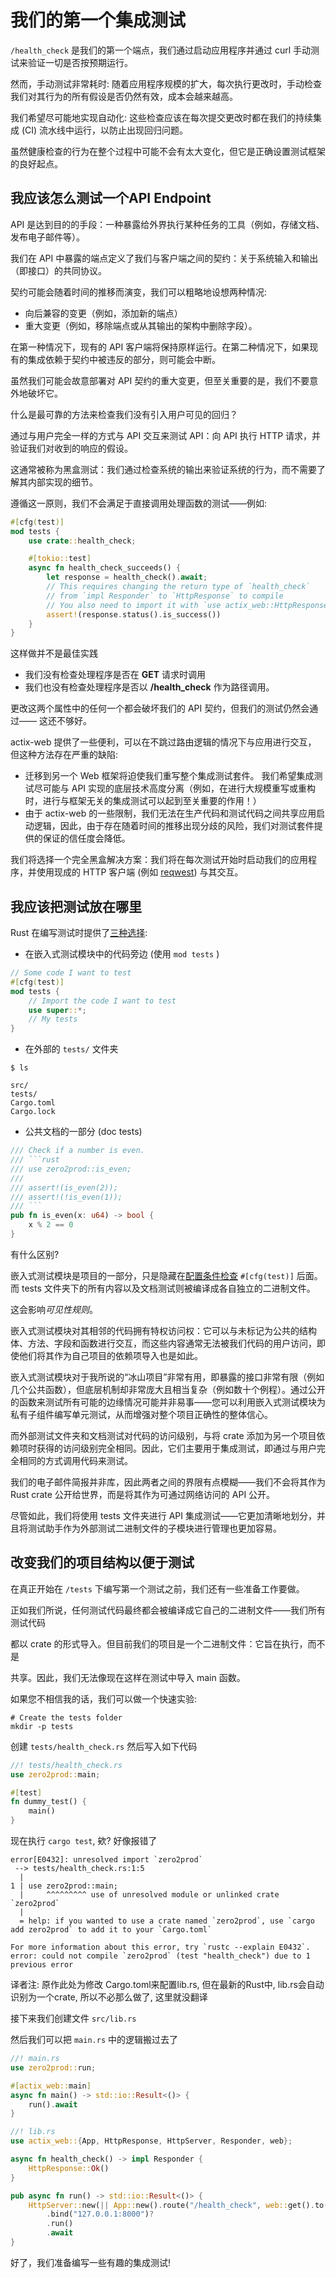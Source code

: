 # 我们的第一个集成测试

`/health_check` 是我们的第一个端点，我们通过启动应用程序并通过 curl 手动测试来验证一切是否按预期运行。

然而，手动测试非常耗时: 随着应用程序规模的扩大，每次执行更改时，手动检查我们对其行为的所有假设是否仍然有效，成本会越来越高。

我们希望尽可能地实现自动化: 这些检查应该在每次提交更改时都在我们的持续集成 (CI) 流水线中运行，以防止出现回归问题。

虽然健康检查的行为在整个过程中可能不会有太大变化，但它是正确设置测试框架的良好起点。

## 我应该怎么测试一个API Endpoint

API 是达到目的的手段：一种暴露给外界执行某种任务的工具（例如，存储文档、发布电子邮件等）。

我们在 API 中暴露的端点定义了我们与客户端之间的契约：关于系统输入和输出（即接口）的共同协议。

契约可能会随着时间的推移而演变，我们可以粗略地设想两种情况:

- 向后兼容的变更（例如，添加新的端点）
- 重大变更（例如，移除端点或从其输出的架构中删除字段）。

在第一种情况下，现有的 API 客户端将保持原样运行。在第二种情况下，如果现有的集成依赖于契约中被违反的部分，则可能会中断。

虽然我们可能会故意部署对 API 契约的重大变更，但至关重要的是，我们不要意外地破坏它。

什么是最可靠的方法来检查我们没有引入用户可见的回归？

通过与用户完全一样的方式与 API 交互来测试 API：向 API 执行 HTTP 请求，并验证我们对收到的响应的假设。

这通常被称为黑盒测试：我们通过检查系统的输出来验证系统的行为，而不需要了解其内部实现的细节。

遵循这一原则，我们不会满足于直接调用处理函数的测试——例如:

```rs
#[cfg(test)]
mod tests {
    use crate::health_check;

    #[tokio::test]
    async fn health_check_succeeds() {
        let response = health_check().await;
        // This requires changing the return type of `health_check`
        // from `impl Responder` to `HttpResponse` to compile
        // You also need to import it with `use actix_web::HttpResponse`!
        assert!(response.status().is_success())
    }
}
```

这样做并不是最佳实践

- 我们没有检查处理程序是否在 **GET** 请求时调用
- 我们也没有检查处理程序是否以 **/health_check** 作为路径调用。

更改这两个属性中的任何一个都会破坏我们的 API 契约，但我们的测试仍然会通过——
这还不够好。

actix-web 提供了一些便利，可以在不跳过路由逻辑的情况下与应用进行交互，
但这种方法存在严重的缺陷:

- 迁移到另一个 Web 框架将迫使我们重写整个集成测试套件。
我们希望集成测试尽可能与 API 实现的底层技术高度分离（例如，在进行大规模重写或重构时，进行与框架无关的集成测试可以起到至关重要的作用！）
- 由于 actix-web 的一些限制，我们无法在生产代码和测试代码之间共享应用启动逻辑，因此，由于存在随着时间的推移出现分歧的风险，我们对测试套件提供的保证的信任度会降低。

我们将选择一个完全黑盒解决方案：我们将在每次测试开始时启动我们的应用程序，并使用现成的 HTTP 客户端 (例如 [reqwest](https://docs.rs/reqwest/latest/reqwest/index.html)) 与其交互。

## 我应该把测试放在哪里

Rust 在编写测试时提供了[三种选择](https://doc.rust-lang.org/book/ch11-03-test-organization.html):

- 在嵌入式测试模块中的代码旁边 (使用 `mod tests` )

```rs
// Some code I want to test
#[cfg(test)]
mod tests {
    // Import the code I want to test
    use super::*;
    // My tests
}
```

- 在外部的 `tests/` 文件夹

```plaintext
$ ls

src/
tests/
Cargo.toml
Cargo.lock
```

- 公共文档的一部分 (doc tests)

```rs
/// Check if a number is even.
/// ```rust
/// use zero2prod::is_even;
///
/// assert!(is_even(2));
/// assert!(!is_even(1));
/// ```
pub fn is_even(x: u64) -> bool {
    x % 2 == 0
}
```

有什么区别?

嵌入式测试模块是项目的一部分，只是隐藏在[配置条件检查](https://doc.rust-lang.org/stable/rust-by-example/attribute/cfg.html) `#[cfg(test)]` 后面。而 tests 文件夹下的所有内容以及文档测试则被编译成各自独立的二进制文件。

这会影响*可见性规则*。

嵌入式测试模块对其相邻的代码拥有特权访问权：它可以与未标记为公共的结构体、方法、字段和函数进行交互，而这些内容通常无法被我们代码的用户访问，即使他们将其作为自己项目的依赖项导入也是如此。

嵌入式测试模块对于我所说的“冰山项目”非常有用，即暴露的接口非常有限（例如几个公共函数），但底层机制却非常庞大且相当复杂（例如数十个例程）。通过公开的函数来测试所有可能的边缘情况可能并非易事——您可以利用嵌入式测试模块为私有子组件编写单元测试，从而增强对整个项目正确性的整体信心。

而外部测试文件夹和文档测试对代码的访问级别，与将 crate 添加为另一个项目依赖项时获得的访问级别完全相同。因此，它们主要用于集成测试，即通过与用户完全相同的方式调用代码来测试。

我们的电子邮件简报并非库，因此两者之间的界限有点模糊——我们不会将其作为 Rust crate 公开给世界，而是将其作为可通过网络访问的 API 公开。

尽管如此，我们将使用 tests 文件夹进行 API 集成测试——它更加清晰地划分，并且将测试助手作为外部测试二进制文件的子模块进行管理也更加容易。

## 改变我们的项目结构以便于测试

在真正开始在 `/tests` 下编写第一个测试之前，我们还有一些准备工作要做。

正如我们所说，任何测试代码最终都会被编译成它自己的二进制文件——我们所有测试代码

都以 crate 的形式导入。但目前我们的项目是一个二进制文件：它旨在执行，而不是

共享。因此，我们无法像现在这样在测试中导入 main 函数。

如果您不相信我的话，我们可以做一个快速实验:

```shell
# Create the tests folder
mkdir -p tests
```

创建 `tests/health_check.rs` 然后写入如下代码

```rs
//! tests/health_check.rs
use zero2prod::main;

#[test]
fn dummy_test() {
    main()
}
```

现在执行 `cargo test`, 欸? 好像报错了

```plaintext
error[E0432]: unresolved import `zero2prod`
 --> tests/health_check.rs:1:5
  |
1 | use zero2prod::main;
  |     ^^^^^^^^^ use of unresolved module or unlinked crate `zero2prod`
  |
  = help: if you wanted to use a crate named `zero2prod`, use `cargo add zero2prod` to add it to your `Cargo.toml`

For more information about this error, try `rustc --explain E0432`.
error: could not compile `zero2prod` (test "health_check") due to 1 previous error
```

译者注: 原作此处为修改 Cargo.toml来配置lib.rs, 但在最新的Rust中, lib.rs会自动识别为一个crate, 所以不必那么做了, 这里就没翻译

接下来我们创建文件 `src/lib.rs`

然后我们可以把 `main.rs` 中的逻辑搬过去了

```rs
//! main.rs
use zero2prod::run;

#[actix_web::main]
async fn main() -> std::io::Result<()> {
    run().await
}
```

```rs
//! lib.rs
use actix_web::{App, HttpResponse, HttpServer, Responder, web};

async fn health_check() -> impl Responder {
    HttpResponse::Ok()
}

pub async fn run() -> std::io::Result<()> {
    HttpServer::new(|| App::new().route("/health_check", web::get().to(health_check)))
        .bind("127.0.0.1:8000")?
        .run()
        .await
}
```

好了，我们准备编写一些有趣的集成测试!
